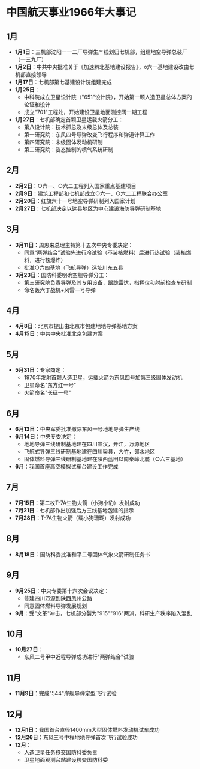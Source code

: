 # 中国航天事业1966年大事记

## 1月

- **1月1日**：三机部沈阳一一二厂导弹生产线划归七机部，组建地空导弹总装厂（一三九厂）
- **1月2日**：中共中央批准关于《加速黔北基地建设报告》，o六一基地建设改由七机部直接领导
- **1月17日**：七机部第七基建设计院组建完成
- **1月25日**：
  - 中科院成立卫星设计院（"651"设计院），开始第一颗人造卫星总体方案的论证和设计
  - 成立"701"工程处，开始建设卫星地面测控网一期工程
- **1月27日**：七机部确定首颗卫星运载火箭分工：
  - 第八设计院：技术抓总及末级总体及总装
  - 第一研究院：东风四号导弹改变飞行程序和弹道计算工作
  - 第四研究院：末级固体发动机研制
  - 第二研究院：姿态控制的喷气系统研制

## 2月

- **2月2日**：○六一、○六二工程列入国家重点基建项目
- **2月9日**：建筑工程部和七机部成立○六一、○六二工程联合办公室
- **2月20日**：红旗六十一号地空导弹研制列入国家计划
- **2月27日**：七机部决定以达县地区为中心建设海防导弹研制基地

## 3月

- **3月11日**：周恩来总理主持第十五次中央专委决定：
  - 同意“两弹结合”试验先进行冷试验（不装核燃料）后进行热试验（装核燃料，进行核爆炸）
  - 批准○六四基地（飞航导弹）选址川东五县
- **3月23日**：国防科委明确空舰导弹分工：
  - 第三研究院负责导弹及其专用设备，跟踪雷达，指挥仪和射前检查车研制
  - 命名轰六丁战机+风雷一号导弹

## 4月

- **4月8日**：北京市提出由北京市包建地地导弹基地方案
- **4月15日**：中共中央批准北京包建方案

## 5月

- **5月31日**：专家商定：
  - 1970年发射首颗人造卫星，运载火箭为东风四号加第三级固体发动机
  - 卫星命名"东方红一号"
  - 火箭命名"长征一号"

## 6月

- **6月13日**：中央军委批准撤除东风一号地地导弹生产线
- **6月14日**：中央专委决定：
  - 地地导弹三线研制基地建在四川宣汉，开江，万源地区
  - 飞航式导弹三线研制基地建在四川渠县，大竹，邻水地区
  - 固体燃料导弹三线研制基地建在陕西蓝田以南秦岭北麓（○六三基地）
- **6月**：我国首座高空模拟试车台建设工作完成

## 7月

- **7月15日**：第二枚T-7A生物火箭（小狗小豹）发射成功
- **7月21日**：七机部作出加强后方三线基地包建的指示
- **7月28日**：T-7A生物火箭（载小狗珊瑚）发射成功

## 8月

- **8月18日**：国防科委批准和平二号固体气象火箭研制任务书

## 9月

- **9月25日**：中央专委第十六次会议决定：
  - 修建四川万源到陕西凤州公路
  - 同意固体燃料导弹发展规划
- **9月**：受"文革"冲击，七机部分裂为"915""916"两派，科研生产秩序陷入混乱

## 10月

- **10月27日**：
  - 东风二号甲中近程导弹成功进行"两弹结合"试验

## 11月

- **11月9日**：完成"544"岸舰导弹定型飞行试验

## 12月

- **12月1日**：我国首台直径1400mm大型固体燃料发动机试车成功
- **12月26日**：东风三号中程地地导弹首次飞行试验成功
- **12月**：
  - 人造卫星任务移交国防科委负责
  - 卫星地面观测台站建设移交国防科委
  